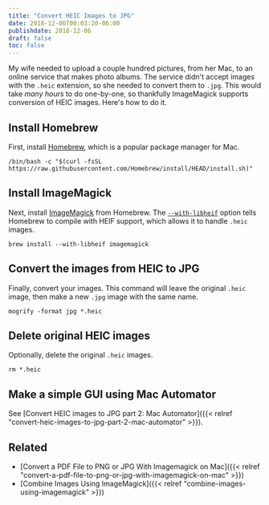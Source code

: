 ```yaml
---
title: "Convert HEIC Images to JPG"
date: 2018-12-06T00:03:20-06:00
publishdate: 2018-12-06
draft: false
toc: false
---
```


My wife needed to upload a couple hundred pictures, from her Mac, to an online service that makes photo albums. The service didn't accept images with the `.heic` extension, so she needed to convert them to `.jpg`. This would take _many hours_ to do one-by-one, so thankfully ImageMagick supports conversion of HEIC images. Here's how to do it. 

## Install Homebrew

First, install [Homebrew](https://brew.sh/), which is a popular package manager for Mac.

```
/bin/bash -c "$(curl -fsSL https://raw.githubusercontent.com/Homebrew/install/HEAD/install.sh)"
```

## Install ImageMagick

Next, install [ImageMagick](https://www.imagemagick.org/script/index.php) from Homebrew. The [`--with-libheif`](https://formulae.brew.sh/formula/imagemagick) option tells Homebrew to compile with HEIF support, which allows it to handle `.heic` images. 

```
brew install --with-libheif imagemagick
```

## Convert the images from HEIC to JPG

Finally, convert your images. This command will leave the original `.heic` image, then make a new `.jpg` image with the same name.

```
mogrify -format jpg *.heic
```

## Delete original HEIC images

Optionally, delete the original `.heic` images.

```
rm *.heic
```

## Make a simple GUI using Mac Automator

See [Convert HEIC images to JPG part 2: Mac Automator]({{< relref "convert-heic-images-to-jpg-part-2-mac-automator" >}}).

## Related

- [Convert a PDF File to PNG or JPG With Imagemagick on Mac]({{< relref "convert-a-pdf-file-to-png-or-jpg-with-imagemagick-on-mac" >}})
- [Combine Images Using ImageMagick]({{< relref "combine-images-using-imagemagick" >}})
